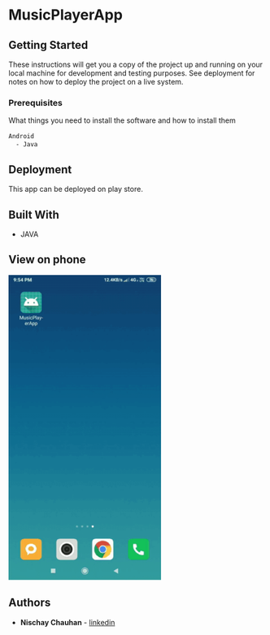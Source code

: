 # MusicPlayerApp

## Getting Started

These instructions will get you a copy of the project up and running on your local machine for development and testing purposes. See deployment for notes on how to deploy the project on a live system. 

### Prerequisites

What things you need to install the software and how to install them

```
Android
  - Java
```
## Deployment

This app can be deployed on play store. 

## Built With

* JAVA

## View on phone
<img src="https://github.com/NischayChauhan/MusicPlayerApp/blob/master/1.gif" width="300" height="600">

## Authors

* **Nischay Chauhan** - [linkedin](https://www.linkedin.com/in/nischaychauhan/)
